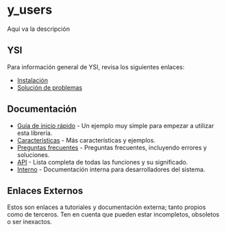 # y_users

Aquí va la descripción

## YSI

Para información general de YSI, revisa los siguientes enlaces:

* [Instalación](../instalacion.md)
* [Solución de problemas](../solucion-problemas.md)

## Documentación

* [Guía de inicio rápido](y_users/inicio-rapido.md) - Un ejemplo muy simple para empezar a utilizar esta librería.
* [Características](y_users/caracteristicas.md) - Más características y ejemplos.
* [Preguntas frecuentes](y_users/preguntas-frecuentes.md) - Preguntas frecuentes, incluyendo errores y soluciones.
* [API](y_users/api.md) - Lista completa de todas las funciones y su significado.
* [Interno](y_users/interno.md) - Documentación interna para desarrolladores del sistema.

## Enlaces Externos

Estos son enlaces a tutoriales y documentación externa; tanto propios como de terceros. Ten en cuenta que pueden estar incompletos, obsoletos o ser inexactos.
